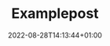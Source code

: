 ---
title: "Examplepost"
date: 2022-08-28T14:13:44+01:00
draft: false
author:
tags:
image:
description:
toc:
---
